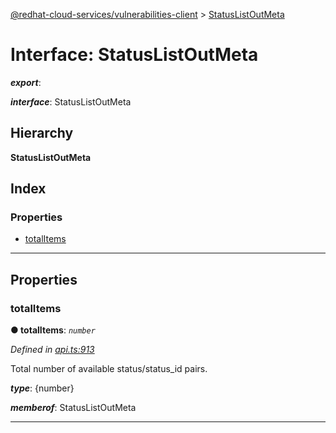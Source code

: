[@redhat-cloud-services/vulnerabilities-client](../README.md) > [StatusListOutMeta](../interfaces/statuslistoutmeta.md)

# Interface: StatusListOutMeta

*__export__*: 

*__interface__*: StatusListOutMeta

## Hierarchy

**StatusListOutMeta**

## Index

### Properties

* [totalItems](statuslistoutmeta.md#totalitems)

---

## Properties

<a id="totalitems"></a>

###  totalItems

**● totalItems**: *`number`*

*Defined in [api.ts:913](https://github.com/RedHatInsights/javascript-clients/blob/master/packages/vulnerabilities/git-api/api.ts#L913)*

Total number of available status/status\_id pairs.

*__type__*: {number}

*__memberof__*: StatusListOutMeta

___

